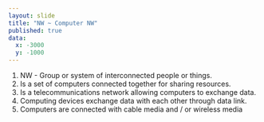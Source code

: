 ```yaml
---
layout: slide
title: "NW ~ Computer NW"
published: true
data:
  x: -3000
  y: -1000
---
```



1. NW - Group or system of interconnected people or things.
2. Is a set of computers connected together for sharing resources. 
3. Is a telecommunications network allowing computers to exchange data. 
4. Computing devices exchange data with each other through data link. 
5. Computers are connected with cable media and / or wireless media

